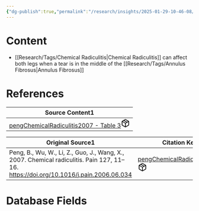 ```yaml
---
{"dg-publish":true,"permalink":"/research/insights/2025-01-29-10-46-08/","updated":"2025-01-29T10:50:43-05:00"}
---
```


# Content
- [[Research/Tags/Chemical Radiculitis\|Chemical Radiculitis]] can affect both legs when a tear is in the middle of the [[Research/Tags/Annulus Fibrosus\|Annulus Fibrosus]]
# References
<div><table class="dataview table-view-table"><thead class="table-view-thead"><tr class="table-view-tr-header"><th class="table-view-th"><span>Source Content</span><span class="dataview small-text">1</span></th></tr></thead><tbody class="table-view-tbody"><tr><td><span><a data-tooltip-position="top" aria-label="Research/Source Content/pengChemicalRadiculitis2007 - Table 3.md" data-href="Research/Source Content/pengChemicalRadiculitis2007 - Table 3.md" href="Research/Source Content/pengChemicalRadiculitis2007 - Table 3.md" class="internal-link" target="_blank" rel="noopener nofollow" fileclass-name="Research Links">pengChemicalRadiculitis2007 - Table 3</a><a class="metadata-menu fileclass-icon"><svg xmlns="http://www.w3.org/2000/svg" width="24" height="24" viewBox="0 0 24 24" fill="none" stroke="currentColor" stroke-width="2" stroke-linecap="round" stroke-linejoin="round" class="svg-icon lucide-package"><path d="m7.5 4.27 9 5.15"></path><path d="M21 8a2 2 0 0 0-1-1.73l-7-4a2 2 0 0 0-2 0l-7 4A2 2 0 0 0 3 8v8a2 2 0 0 0 1 1.73l7 4a2 2 0 0 0 2 0l7-4A2 2 0 0 0 21 16Z"></path><path d="m3.3 7 8.7 5 8.7-5"></path><path d="M12 22V12"></path></svg></a></span></td></tr></tbody></table></div><div><table class="dataview table-view-table"><thead class="table-view-thead"><tr class="table-view-tr-header"><th class="table-view-th"><span>Original Source</span><span class="dataview small-text">1</span></th><th class="table-view-th"><span>Citation Key</span></th></tr></thead><tbody class="table-view-tbody"><tr><td><span>Peng, B., Wu, W., Li, Z., Guo, J., Wang, X., 2007. Chemical radiculitis. Pain 127, 11–16. <a rel="noopener nofollow" class="external-link" href="https://doi.org/10.1016/j.pain.2006.06.034" target="_blank">https://doi.org/10.1016/j.pain.2006.06.034</a></span></td><td><span><a data-tooltip-position="top" aria-label="Research/Evidence Sources/pengChemicalRadiculitis2007.md" data-href="Research/Evidence Sources/pengChemicalRadiculitis2007.md" href="Research/Evidence Sources/pengChemicalRadiculitis2007.md" class="internal-link" target="_blank" rel="noopener nofollow" fileclass-name="Research Links">pengChemicalRadiculitis2007</a><a class="metadata-menu fileclass-icon"><svg xmlns="http://www.w3.org/2000/svg" width="24" height="24" viewBox="0 0 24 24" fill="none" stroke="currentColor" stroke-width="2" stroke-linecap="round" stroke-linejoin="round" class="svg-icon lucide-package"><path d="m7.5 4.27 9 5.15"></path><path d="M21 8a2 2 0 0 0-1-1.73l-7-4a2 2 0 0 0-2 0l-7 4A2 2 0 0 0 3 8v8a2 2 0 0 0 1 1.73l7 4a2 2 0 0 0 2 0l7-4A2 2 0 0 0 21 16Z"></path><path d="m3.3 7 8.7 5 8.7-5"></path><path d="M12 22V12"></path></svg></a></span></td></tr></tbody></table></div>

# Database Fields